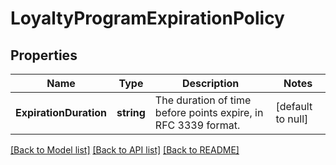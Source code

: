 # LoyaltyProgramExpirationPolicy

## Properties
Name | Type | Description | Notes
------------ | ------------- | ------------- | -------------
**ExpirationDuration** | **string** | The duration of time before points expire, in RFC 3339 format. | [default to null]

[[Back to Model list]](../README.md#documentation-for-models) [[Back to API list]](../README.md#documentation-for-api-endpoints) [[Back to README]](../README.md)


